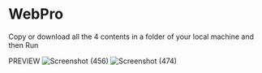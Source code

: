 # WebPro


Copy or download all the 4 contents in a folder of your local machine and then Run


PREVIEW
![Screenshot (456)](https://user-images.githubusercontent.com/84083897/139732955-201d973a-67a9-49dd-8b01-2a20a8d95014.png)
![Screenshot (474)](https://user-images.githubusercontent.com/84083897/139806274-cd1e0d55-0d38-4404-a88a-8850db97a5aa.png)


